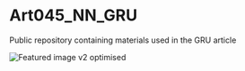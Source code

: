 # Art045_NN_GRU
Public repository containing materials used in the GRU article

![Featured image v2 optimised](https://user-images.githubusercontent.com/24861699/152493920-8bfc6ccb-96a8-4fe3-95b1-5e808bc8de3c.png)
